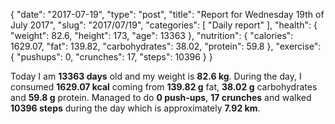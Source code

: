 {
    "date": "2017-07-19",
    "type": "post",
    "title": "Report for Wednesday 19th of July 2017",
    "slug": "2017\/07\/19",
    "categories": [
        "Daily report"
    ],
    "health": {
        "weight": 82.6,
        "height": 173,
        "age": 13363
    },
    "nutrition": {
        "calories": 1629.07,
        "fat": 139.82,
        "carbohydrates": 38.02,
        "protein": 59.8
    },
    "exercise": {
        "pushups": 0,
        "crunches": 17,
        "steps": 10396
    }
}

Today I am <strong>13363 days</strong> old and my weight is <strong>82.6 kg</strong>. During the day, I consumed <strong>1629.07 kcal</strong> coming from <strong>139.82 g</strong> fat, <strong>38.02 g</strong> carbohydrates and <strong>59.8 g</strong> protein. Managed to do <strong>0 push-ups</strong>, <strong>17 crunches</strong> and walked <strong>10396 steps</strong> during the day which is approximately <strong>7.92 km</strong>.
